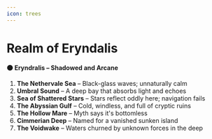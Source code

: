 ```yaml
---
icon: trees
---
```


# Realm of Eryndalis

#### 🌑 **Eryndralis – Shadowed and Arcane**

1. **The Nethervale Sea** – Black-glass waves; unnaturally calm
2. **Umbral Sound** – A deep bay that absorbs light and echoes
3. **Sea of Shattered Stars** – Stars reflect oddly here; navigation fails
4. **The Abyssian Gulf** – Cold, windless, and full of cryptic ruins
5. **The Hollow Mare** – Myth says it's bottomless
6. **Cimmerian Deep** – Named for a vanished sunken island
7. **The Voidwake** – Waters churned by unknown forces in the deep
